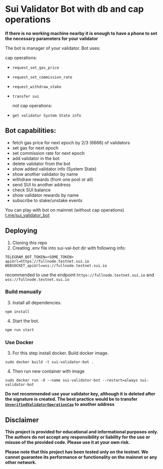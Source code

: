 # Sui Validator Bot with db and cap operations

**If there is no working machine nearby it is enough to have a phone to set the necessary parameters for your
validator**

The bot is manager of your validator. Bot uses:

cap operations:

- `request_set_gas_price`
- `request_set_commission_rate`
- `request_withdraw_stake`
- `transfer sui`

  not cap operations:

- `get validator System State info`

## Bot capabilities:

- fetch gas price for next epoch by 2/3 (6666) of validators
- set gas for next epoch
- set commission rate for next epoch
- add validator in the bot
- delete validator from the bot
- show added validator info (System State)
- show another validator by name
- withdraw rewards (from one pool or all)
- send SUI to another address
- check SUI balance
- show validator rewards by name
- subscribe to stake/unstake events

You can play with bot on mainnet (without cap operations) [t.me/sui_validator_bot](https://t.me/sui_validator_bot)

## Deploying

1. Cloning this repo
2. Creating .env file into sui-val-bot dir with following info:

```
TELEGRAM_BOT_TOKEN=<SOME_TOKEN>
apiUrl=https://fullnode.testnet.sui.io
WEBSOCKET_apiUrl=wss://fullnode.testnet.sui.io
```

recommended to use the endpoint `https://fullnode.testnet.sui.io` and `wss://fullnode.testnet.sui.io`

### Build manually

3. Install all dependencies.

```
npm install
```

4. Start the bot.

```
npm run start
```

### Use Docker

3. For this step install docker. Build docker image.

```
sudo docker build -t sui-validator-bot .
```

4. Then run new container with image

```
sudo docker run -d --name sui-validator-bot --restart=always sui-validator-bot
```

**Do not recommended use your validator key, although it is deleted after the signature is created. The best practice
would be to transfer
[`UnverifiedValidatorOperationCap`](https://github.com/MystenLabs/sui/blob/main/nre/sui_for_node_operators.md#operation-cap)
to another address**

## Disclaimer

**This project is provided for educational and informational purposes only. The authors do not accept any responsibility
or liability for the use or misuse of the provided code. Please use it at your own risk.**

**Please note that this project has been tested only on the testnet. We cannot guarantee its performance or
functionality on the mainnet or any other network.**

